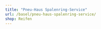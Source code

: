 ```yaml
---
title: "Pneu-Haus Spalenring-Service"
url: /basel/pneu-haus-spalenring-service/
shop: Reifen
---
```

